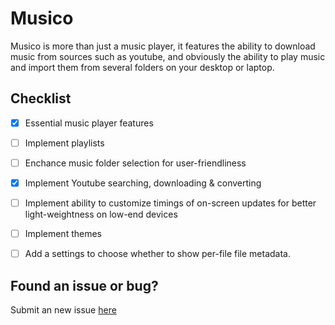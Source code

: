 # Musico
Musico is more than just a music player, it features the ability to download music from sources such as youtube, and obviously the ability to play music and import them from several folders on your desktop or laptop.



## Checklist
- [x] Essential music player features
- [ ] Implement playlists
- [ ] Enchance music folder selection for user-friendliness
- [x] Implement Youtube searching, downloading & converting
- [ ] Implement ability to customize timings of on-screen updates for better light-weightness on low-end devices
- [ ] Implement themes
- [ ] Add a settings to choose whether to show per-file file metadata.


## Found an issue or bug?
Submit an new issue [here](https://github.com/richiedevs/musico/issues/new)
